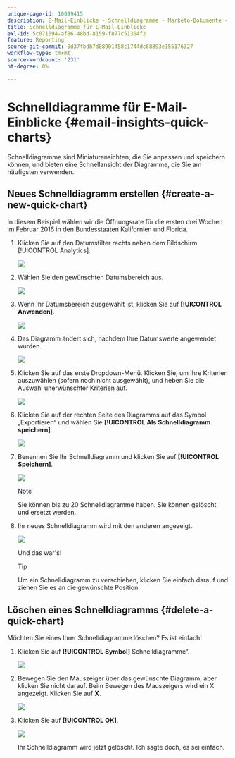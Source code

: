 ```yaml
---
unique-page-id: 10099415
description: E-Mail-Einblicke - Schnelldiagramme - Marketo-Dokumente - Produktdokumentation
title: Schnelldiagramme für E-Mail-Einblicke
exl-id: 5c071694-af86-48bd-8159-f877c51364f2
feature: Reporting
source-git-commit: 0d37fbdb7d08901458c1744dc68893e155176327
workflow-type: tm+mt
source-wordcount: '231'
ht-degree: 0%

---
```


# Schnelldiagramme für E-Mail-Einblicke {#email-insights-quick-charts}

Schnelldiagramme sind Miniaturansichten, die Sie anpassen und speichern können, und bieten eine Schnellansicht der Diagramme, die Sie am häufigsten verwenden.

## Neues Schnelldiagramm erstellen {#create-a-new-quick-chart}

In diesem Beispiel wählen wir die Öffnungsrate für die ersten drei Wochen im Februar 2016 in den Bundesstaaten Kalifornien und Florida.

1. Klicken Sie auf den Datumsfilter rechts neben dem Bildschirm [!UICONTROL Analytics].

   ![](assets/one-1.png)

1. Wählen Sie den gewünschten Datumsbereich aus.

   ![](assets/two-2.png)

1. Wenn Ihr Datumsbereich ausgewählt ist, klicken Sie auf **[!UICONTROL Anwenden]**.

   ![](assets/three-2.png)

1. Das Diagramm ändert sich, nachdem Ihre Datumswerte angewendet wurden.

   ![](assets/four.png)

1. Klicken Sie auf das erste Dropdown-Menü. Klicken Sie, um Ihre Kriterien auszuwählen (sofern noch nicht ausgewählt), und heben Sie die Auswahl unerwünschter Kriterien auf.

   ![](assets/5.png)

1. Klicken Sie auf der rechten Seite des Diagramms auf das Symbol „Exportieren“ und wählen Sie **[!UICONTROL Als Schnelldiagramm speichern]**.

   ![](assets/six.png)

1. Benennen Sie Ihr Schnelldiagramm und klicken Sie auf **[!UICONTROL Speichern]**.

   ![](assets/seven.png)

   >[!NOTE]
   >
   >Sie können bis zu 20 Schnelldiagramme haben. Sie können gelöscht und ersetzt werden.

1. Ihr neues Schnelldiagramm wird mit den anderen angezeigt.

   ![](assets/8.png)

   Und das war&#39;s!

   >[!TIP]
   >
   >Um ein Schnelldiagramm zu verschieben, klicken Sie einfach darauf und ziehen Sie es an die gewünschte Position.

## Löschen eines Schnelldiagramms {#delete-a-quick-chart}

Möchten Sie eines Ihrer Schnelldiagramme löschen? Es ist einfach!

1. Klicken Sie auf **[!UICONTROL Symbol]** Schnelldiagramme“.

   ![](assets/nine.png)

1. Bewegen Sie den Mauszeiger über das gewünschte Diagramm, aber klicken Sie nicht darauf. Beim Bewegen des Mauszeigers wird ein X angezeigt. Klicken Sie auf **X**.

   ![](assets/ten.png)

1. Klicken Sie auf **[!UICONTROL OK]**.

   ![](assets/eleven.png)

   Ihr Schnelldiagramm wird jetzt gelöscht. Ich sagte doch, es sei einfach.
